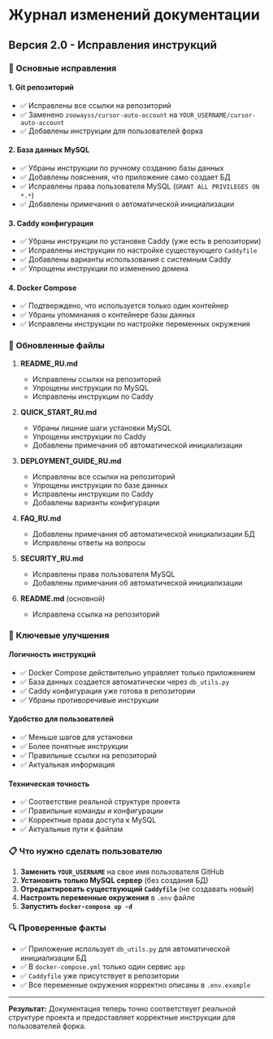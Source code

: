 # Журнал изменений документации

## Версия 2.0 - Исправления инструкций

### 🔧 Основные исправления

#### 1. **Git репозиторий**
- ✅ Исправлены все ссылки на репозиторий
- ✅ Заменено `zoowayss/cursor-auto-account` на `YOUR_USERNAME/cursor-auto-account`
- ✅ Добавлены инструкции для пользователей форка

#### 2. **База данных MySQL**
- ✅ Убраны инструкции по ручному созданию базы данных
- ✅ Добавлены пояснения, что приложение само создает БД
- ✅ Исправлены права пользователя MySQL (`GRANT ALL PRIVILEGES ON *.*`)
- ✅ Добавлены примечания о автоматической инициализации

#### 3. **Caddy конфигурация**
- ✅ Убраны инструкции по установке Caddy (уже есть в репозитории)
- ✅ Исправлены инструкции по настройке существующего `Caddyfile`
- ✅ Добавлены варианты использования с системным Caddy
- ✅ Упрощены инструкции по изменению домена

#### 4. **Docker Compose**
- ✅ Подтверждено, что используется только один контейнер
- ✅ Убраны упоминания о контейнере базы данных
- ✅ Исправлены инструкции по настройке переменных окружения

### 📁 Обновленные файлы

1. **README_RU.md**
   - Исправлены ссылки на репозиторий
   - Упрощены инструкции по MySQL
   - Исправлены инструкции по Caddy

2. **QUICK_START_RU.md**
   - Убраны лишние шаги установки MySQL
   - Упрощены инструкции по Caddy
   - Добавлены примечания об автоматической инициализации

3. **DEPLOYMENT_GUIDE_RU.md**
   - Исправлены все ссылки на репозиторий
   - Упрощены инструкции по базе данных
   - Исправлены инструкции по Caddy
   - Добавлены варианты конфигурации

4. **FAQ_RU.md**
   - Добавлены примечания об автоматической инициализации БД
   - Исправлены ответы на вопросы

5. **SECURITY_RU.md**
   - Исправлены права пользователя MySQL
   - Добавлены примечания об автоматической инициализации

6. **README.md** (основной)
   - Исправлена ссылка на репозиторий

### 🎯 Ключевые улучшения

#### Логичность инструкций
- ✅ Docker Compose действительно управляет только приложением
- ✅ База данных создается автоматически через `db_utils.py`
- ✅ Caddy конфигурация уже готова в репозитории
- ✅ Убраны противоречивые инструкции

#### Удобство для пользователей
- ✅ Меньше шагов для установки
- ✅ Более понятные инструкции
- ✅ Правильные ссылки на репозиторий
- ✅ Актуальная информация

#### Техническая точность
- ✅ Соответствие реальной структуре проекта
- ✅ Правильные команды и конфигурации
- ✅ Корректные права доступа к MySQL
- ✅ Актуальные пути к файлам

### 📋 Что нужно сделать пользователю

1. **Заменить `YOUR_USERNAME`** на свое имя пользователя GitHub
2. **Установить только MySQL сервер** (без создания БД)
3. **Отредактировать существующий `Caddyfile`** (не создавать новый)
4. **Настроить переменные окружения** в `.env` файле
5. **Запустить `docker-compose up -d`**

### 🔍 Проверенные факты

- ✅ Приложение использует `db_utils.py` для автоматической инициализации БД
- ✅ В `docker-compose.yml` только один сервис `app`
- ✅ `Caddyfile` уже присутствует в репозитории
- ✅ Все переменные окружения корректно описаны в `.env.example`

---

**Результат:** Документация теперь точно соответствует реальной структуре проекта и предоставляет корректные инструкции для пользователей форка.